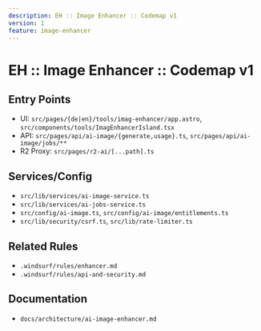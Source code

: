 ```yaml
---
description: EH :: Image Enhancer :: Codemap v1
version: 1
feature: image-enhancer
---
```


# EH :: Image Enhancer :: Codemap v1

## Entry Points

- UI: `src/pages/{de|en}/tools/imag-enhancer/app.astro`, `src/components/tools/ImagEnhancerIsland.tsx`
- API: `src/pages/api/ai-image/{generate,usage}.ts`, `src/pages/api/ai-image/jobs/**`
- R2 Proxy: `src/pages/r2-ai/[...path].ts`

## Services/Config

- `src/lib/services/ai-image-service.ts`
- `src/lib/services/ai-jobs-service.ts`
- `src/config/ai-image.ts`, `src/config/ai-image/entitlements.ts`
- `src/lib/security/csrf.ts`, `src/lib/rate-limiter.ts`

## Related Rules

- `.windsurf/rules/enhancer.md`
- `.windsurf/rules/api-and-security.md`

## Documentation

- `docs/architecture/ai-image-enhancer.md`
